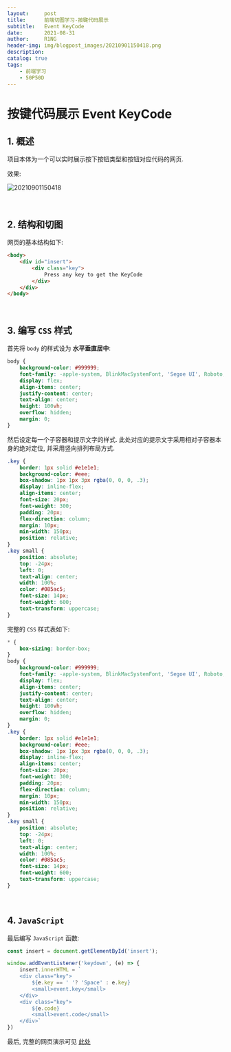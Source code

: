 ```yaml
---
layout:     post
title:      前端切图学习-按键代码展示
subtitle:   Event KeyCode
date:       2021-08-31
author:     R1NG
header-img: img/blogpost_images/20210901150418.png
description: 
catalog: true
tags:
    - 前端学习
    - 50P50D
---
```


# 按键代码展示 Event KeyCode

## 1. 概述

项目本体为一个可以实时展示按下按钮类型和按钮对应代码的网页.

效果:

![20210901150418](https://cdn.jsdelivr.net/gh/KirisameR/KirisameR.github.io/img/blogpost_images/20210901150418.png)

<br>

## 2. 结构和切图

网页的基本结构如下:

~~~html
<body>
    <div id="insert">
        <div class="key">
            Press any key to get the KeyCode
        </div>
    </div>
</body>
~~~

<br>

## 3. 编写 `CSS` 样式

首先将 `body` 的样式设为 **水平垂直居中**: 

~~~css
body {
    background-color: #999999;
    font-family: -apple-system, BlinkMacSystemFont, 'Segoe UI', Roboto, Oxygen, Ubuntu, Cantarell, 'Open Sans', 'Helvetica Neue', sans-serif;
    display: flex;
    align-items: center;
    justify-content: center;
    text-align: center;
    height: 100vh;
    overflow: hidden;
    margin: 0;
}
~~~

然后设定每一个子容器和提示文字的样式. 此处对应的提示文字采用相对子容器本身的绝对定位, 并采用竖向排列布局方式.

~~~css
.key {
    border: 1px solid #e1e1e1;
    background-color: #eee;
    box-shadow: 1px 1px 3px rgba(0, 0, 0, .3);
    display: inline-flex;
    align-items: center;
    font-size: 20px;
    font-weight: 300;
    padding: 20px;
    flex-direction: column;
    margin: 10px;
    min-width: 150px;
    position: relative;
}
.key small {
    position: absolute;
    top: -24px;
    left: 0;
    text-align: center;
    width: 100%;
    color: #085ac5;
    font-size: 14px;
    font-weight: 600;
    text-transform: uppercase;   
}
~~~

完整的 `CSS` 样式表如下:

~~~css
* {
    box-sizing: border-box;
}
body {
    background-color: #999999;
    font-family: -apple-system, BlinkMacSystemFont, 'Segoe UI', Roboto, Oxygen, Ubuntu, Cantarell, 'Open Sans', 'Helvetica Neue', sans-serif;
    display: flex;
    align-items: center;
    justify-content: center;
    text-align: center;
    height: 100vh;
    overflow: hidden;
    margin: 0;
}
.key {
    border: 1px solid #e1e1e1;
    background-color: #eee;
    box-shadow: 1px 1px 3px rgba(0, 0, 0, .3);
    display: inline-flex;
    align-items: center;
    font-size: 20px;
    font-weight: 300;
    padding: 20px;
    flex-direction: column;
    margin: 10px;
    min-width: 150px;
    position: relative;
}
.key small {
    position: absolute;
    top: -24px;
    left: 0;
    text-align: center;
    width: 100%;
    color: #085ac5;
    font-size: 14px;
    font-weight: 600;
    text-transform: uppercase;   
}
~~~

<br>

## 4. `JavaScript`

最后编写 `JavaScript` 函数:

~~~javascript
const insert = document.getElementById('insert');

window.addEventListener('keydown', (e) => {
    insert.innerHTML = `
    <div class="key">
        ${e.key == ' '? 'Space' : e.key}
        <small>event.key</small>
    </div>
    <div class="key">
        ${e.code}
        <small>event.code</small>
    </div>`
})
~~~

最后, 完整的网页演示可见 [此处](../../../../../projects/50P50D/event-keycodes/index.html)